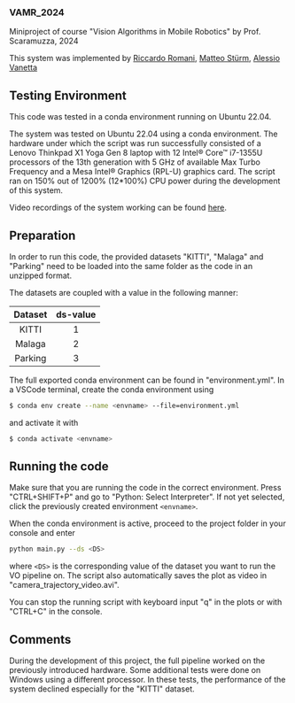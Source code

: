 ### VAMR_2024
Miniproject of course "Vision Algorithms in Mobile Robotics" by Prof. Scaramuzza, 2024

This system was implemented by [Riccardo Romani](https://github.com/riccardoromani1), [Matteo Stürm](https://github.com/mstuerm), [Alessio Vanetta](https://github.com/avanetta)


## Testing Environment
This code was tested in a conda environment running on Ubuntu 22.04. 

The system was tested on Ubuntu 22.04 using a conda environment. The hardware under which the script was run successfully consisted of a Lenovo Thinkpad X1 Yoga Gen 8 laptop with 12 Intel® Core™ i7-1355U processors of the 13th generation with 5 GHz of available Max Turbo Frequency and a Mesa Intel® Graphics (RPL-U) graphics card. 
The script ran on 150% out of 1200% (12*100%) CPU power during the development of this system.

Video recordings of the system working can be found [here](https://www.youtube.com/playlist?list=PLZFxFauWwBH2Q7nJYl93o3MuxaCO96Xxz).


## Preparation
In order to run this code, the provided datasets "KITTI", "Malaga" and "Parking" need to be loaded into the same folder as the code in an unzipped format.

The datasets are coupled with a value in the following manner:

| Dataset | ds-value |
| :---: |:---: |
| KITTI | 1 |
| Malaga | 2 |
| Parking | 3 |

The full exported conda environment can be found in "environment.yml". 
In a VSCode terminal, create the conda environment using

```bash
$ conda env create --name <envname> --file=environment.yml
```
and activate it with
```bash
$ conda activate <envname>
```


## Running the code
Make sure that you are running the code in the correct environment. Press "CTRL+SHIFT+P" and go to "Python: Select Interpreter". If not yet selected, click the previously created environment `<envname>`.

When the conda environment is active, proceed to the project folder in your console and enter

```bash
python main.py --ds <DS>
```

where `<DS>` is the corresponding value of the dataset you want to run the VO pipeline on. The script also automatically saves the plot as video in "camera_trajectory_video.avi".

You can stop the running script with keyboard input "q" in the plots or with "CTRL+C" in the console.

## Comments
During the development of this project, the full pipeline worked on the previously introduced hardware. Some additional tests were done on Windows using a different processor. In these tests, the performance of the system declined especially for the "KITTI" dataset.
